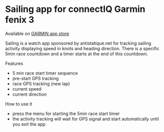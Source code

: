 # Sailing app for connectIQ Garmin fenix 3

Available on [GARMIN app store](https://apps.garmin.com/en-US/apps/db7493a2-fb16-4d34-a36b-1aa6af6b87b5)

Sailing is a watch app sponsored by antistatique.net for tracking sailing activity displaying speed in knots and heading direction. There is a specific 5min race countdown and a timer starts at the end of this countdown.

Features
- 5 min race start timer sequence
- pre-start GPS tracking
- race GPS tracking (new lap)
- current speed
- current direction

How to use it
- press the menu for starting the 5min race start timer
- the activity tracking will wait for GPS signal and start automatically until you exit the app
